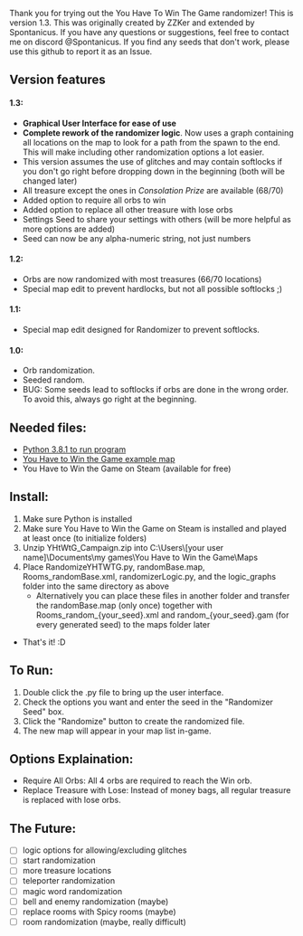 Thank you for trying out the You Have To Win The Game randomizer!
This is version 1.3.
This was originally created by ZZKer and extended by Spontanicus.
If you have any questions or suggestions, feel free to contact me on discord @Spontanicus.
If you find any seeds that don't work, please use this github to report it as an Issue.

## Version features

#### 1.3:
 - **Graphical User Interface for ease of use**
 - **Complete rework of the randomizer logic**.
Now uses a graph containing all locations on the map to look for a path from the spawn to the end. This will make
including other randomization options a lot easier.
 - This version assumes the use of glitches and may contain softlocks if you don't go right before dropping 
down in the beginning (both will be changed later)
 - All treasure except the ones in _Consolation Prize_ are available (68/70)
 - Added option to require all orbs to win
 - Added option to replace all other treasure with lose orbs
 - Settings Seed to share your settings with others (will be more helpful as more options are added)
 - Seed can now be any alpha-numeric string, not just numbers

#### 1.2:
 -  Orbs are now randomized with most treasures (66/70 locations)
 -  Special map edit to prevent hardlocks, but not all possible softlocks ;)

#### 1.1:
 -  Special map edit designed for Randomizer to prevent softlocks.

#### 1.0:
 -  Orb randomization.
 -  Seeded random.
 -  BUG: Some seeds lead to softlocks if orbs are done in the wrong order. To avoid this, always go right at the beginning.

## Needed files:
 -  [Python 3.8.1 to run program](https://www.python.org/downloads/)
 -  [You Have to Win the Game example map](http://www.piratehearts.com/files/YHtWtG_Campaign.zip)
 -  You Have to Win the Game on Steam (available for free)

## Install:
 1. Make sure Python is installed
 2. Make sure You Have to Win the Game on Steam is installed and played at least once (to initialize folders)
 3. Unzip YHtWtG_Campaign.zip into C:\Users\\\[your user name\]\Documents\my games\You Have to Win the Game\Maps
 4. Place RandomizeYHTWTG.py, randomBase.map, Rooms_randomBase.xml, randomizerLogic.py, and the logic_graphs 
folder into the same directory as above
    - Alternatively you can place these files in another folder and transfer the randomBase.map (only once) together 
with Rooms_random_{your_seed}.xml and random_{your_seed}.gam (for every generated seed) to the maps folder later
 -  That's it! :D

## To Run:
 1. Double click the .py file to bring up the user interface.
 2. Check the options you want and enter the seed in the "Randomizer Seed" box.
 3. Click the "Randomize" button to create the randomized file.
 4. The new map will appear in your map list in-game.

## Options Explaination:
 -  Require All Orbs: All 4 orbs are required to reach the Win orb.
 -  Replace Treasure with Lose: Instead of money bags, all regular treasure is replaced with lose orbs.

## The Future:
 - [ ] logic options for allowing/excluding glitches
 - [ ] start randomization
 - [ ] more treasure locations
 - [ ] teleporter randomization
 - [ ] magic word randomization
 - [ ] bell and enemy randomization (maybe)
 - [ ] replace rooms with Spicy rooms (maybe)
 - [ ] room randomization (maybe, really difficult)
